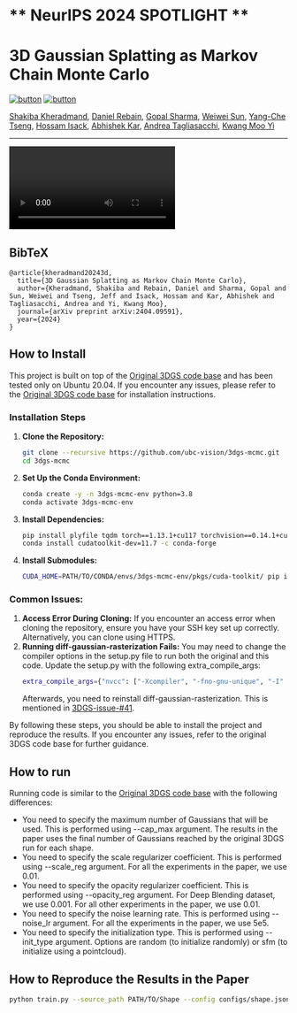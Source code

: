 # ** NeurIPS 2024 SPOTLIGHT **
# 3D Gaussian Splatting as Markov Chain Monte Carlo

[![button](https://img.shields.io/badge/Project%20Website-orange?style=for-the-badge)](https://ubc-vision.github.io/3dgs-mcmc/)
[![button](https://img.shields.io/badge/Paper-blue?style=for-the-badge)](https://arxiv.org/abs/2404.09591)

<span class="author-block">
  <a href="https://shakibakh.github.io/">Shakiba Kheradmand</a>,
</span>
<span class="author-block">
  <a href="http://drebain.com/"> Daniel Rebain</a>,
</span>
<span class="author-block">
  <a href="https://hippogriff.github.io/"> Gopal Sharma</a>,
</span>
<span class="author-block">
  <a href="https://wsunid.github.io/"> Weiwei Sun</a>,
</span>
<span class="author-block">
  <a href="https://scholar.google.com/citations?user=1iJfq7YAAAAJ&hl=en"> Yang-Che Tseng</a>,
</span>
<span class="author-block">
  <a href="http://www.hossamisack.com/">Hossam Isack</a>,
</span>
<span class="author-block">
  <a href="https://abhishekkar.info/">Abhishek Kar</a>,
</span>
<span class="author-block">
  <a href="https://taiya.github.io/">Andrea Tagliasacchi</a>,
</span>
<span class="author-block">
  <a href="https://www.cs.ubc.ca/~kmyi/">Kwang Moo Yi</a>
</span>

<hr>

<video controls>
  <source src="docs/resources/training_rand_compare/bicycle_both-rand.mp4" type="video/mp4">
</video>

<section class="section" id="BibTeX">
  <div class="container is-max-desktop content">
    <h2 class="title">BibTeX</h2>
    <pre><code>@article{kheradmand20243d,
  title={3D Gaussian Splatting as Markov Chain Monte Carlo},
  author={Kheradmand, Shakiba and Rebain, Daniel and Sharma, Gopal and Sun, Weiwei and Tseng, Jeff and Isack, Hossam and Kar, Abhishek and Tagliasacchi, Andrea and Yi, Kwang Moo},
  journal={arXiv preprint arXiv:2404.09591},
  year={2024}
}</code></pre>
  </div>
</section>



## How to Install

This project is built on top of the [Original 3DGS code base](https://github.com/graphdeco-inria/gaussian-splatting) and has been tested only on Ubuntu 20.04. If you encounter any issues, please refer to the [Original 3DGS code base](https://github.com/graphdeco-inria/gaussian-splatting) for installation instructions.

### Installation Steps

1. **Clone the Repository:**
   ```sh
   git clone --recursive https://github.com/ubc-vision/3dgs-mcmc.git
   cd 3dgs-mcmc
   ```
2. **Set Up the Conda Environment:**
    ```sh
    conda create -y -n 3dgs-mcmc-env python=3.8
    conda activate 3dgs-mcmc-env
    ```
3. **Install Dependencies:**
    ```sh
    pip install plyfile tqdm torch==1.13.1+cu117 torchvision==0.14.1+cu117 torchaudio==0.13.1 --extra-index-url https://download.pytorch.org/whl/cu117
    conda install cudatoolkit-dev=11.7 -c conda-forge
    ```
4. **Install Submodules:**
    ```sh
    CUDA_HOME=PATH/TO/CONDA/envs/3dgs-mcmc-env/pkgs/cuda-toolkit/ pip install submodules/diff-gaussian-rasterization submodules/simple-knn/
    ```
### Common Issues:
1. **Access Error During Cloning:**
If you encounter an access error when cloning the repository, ensure you have your SSH key set up correctly. Alternatively, you can clone using HTTPS.
2. **Running diff-gaussian-rasterization Fails:**
You may need to change the compiler options in the setup.py file to run both the original and this code. Update the setup.py with the following extra_compile_args:
    ```sh
    extra_compile_args={"nvcc": ["-Xcompiler", "-fno-gnu-unique", "-I" + os.path.join(os.path.dirname(os.path.abspath(__file__)), "third_party/glm/")]}
    ```
    Afterwards, you need to reinstall diff-gaussian-rasterization. This is mentioned in [3DGS-issue-#41](https://github.com/graphdeco-inria/gaussian-splatting/issues/41).
    
By following these steps, you should be able to install the project and reproduce the results. If you encounter any issues, refer to the original 3DGS code base for further guidance.

## How to run
Running code is similar to the [Original 3DGS code base](https://github.com/graphdeco-inria/gaussian-splatting) with the following differences:
- You need to specify the maximum number of Gaussians that will be used. This is performed using --cap_max argument. The results in the paper uses the final number of Gaussians reached by the original 3DGS run for each shape.
- You need to specify the scale regularizer coefficient. This is performed using --scale_reg argument. For all the experiments in the paper, we use 0.01.
- You need to specify the opacity regularizer coefficient. This is performed using --opacity_reg argument. For Deep Blending dataset, we use 0.001. For all other experiments in the paper, we use 0.01.
- You need to specify the noise learning rate. This is performed using --noise_lr argument. For all the experiments in the paper, we use 5e5.
- You need to specify the initialization type. This is performed using --init_type argument. Options are random (to initialize randomly) or sfm (to initialize using a pointcloud).

## How to Reproduce the Results in the Paper
```sh
python train.py --source_path PATH/TO/Shape --config configs/shape.json --eval
```




